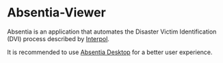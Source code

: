 # Absentia-Viewer
Absentia is an application that automates the Disaster Victim Identification (DVI) process described by [Interpol](https://www.interpol.int/How-we-work/Forensics/Disaster-Victim-Identification-DVI).

It is recommended to use [Absentia Desktop](https://github.com/lurume84/absentia-desktop) for a better user experience.
